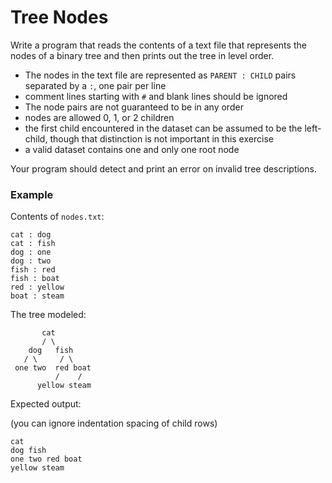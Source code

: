 Tree Nodes
==========

Write a program that reads the contents of a text file that represents the
nodes of a binary tree and then prints out the tree in level order.

- The nodes in the text file are represented as `PARENT : CHILD` pairs separated
  by a `:`, one pair per line
- comment lines starting with `#` and blank lines should be ignored
- The node pairs are not guaranteed to be in any order
- nodes are allowed 0, 1, or 2 children
- the first child encountered in the dataset can be assumed to be the
  left-child, though that distinction is not important in this exercise
- a valid dataset contains one and only one root node

Your program should detect and print an error on invalid tree descriptions.

### Example

Contents of `nodes.txt`:

```
cat : dog
cat : fish
dog : one
dog : two
fish : red
fish : boat
red : yellow
boat : steam
```

The tree modeled:

```
       cat
       / \
    dog   fish
   / \     / \
 one two  red boat
          /    /
      yellow steam
```

Expected output:

(you can ignore indentation spacing of child rows)

```
cat
dog fish
one two red boat
yellow steam
```



            
